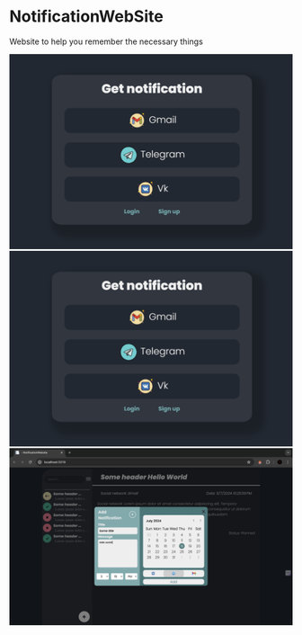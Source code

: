 # NotificationWebSite
Website to help you remember the necessary things

![WebsitePreview](https://github.com/sweeppy/NotificationWebSite/blob/main/README_images/homePage.png)
![WebsitePreview](https://github.com/sweeppy/NotificationWebSite/blob/main/README_images/mainPage.png)
![WebsitePreview](https://github.com/sweeppy/NotificationWebSite/blob/main/README_images/addNotification.png)
